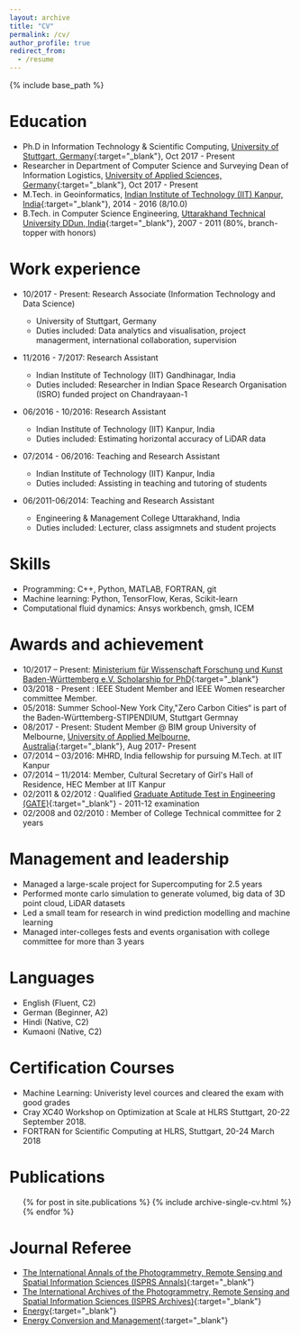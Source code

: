 ```yaml
---
layout: archive
title: "CV"
permalink: /cv/
author_profile: true
redirect_from:
  - /resume
---
```


{% include base_path %}

Education
======
* Ph.D in Information Technology & Scientific Computing, [University of Stuttgart, Germany](https://www.uni-stuttgart.de/){:target="_blank"}, Oct 2017 - Present
* Researcher in Department of Computer Science and Surveying Dean of Information Logistics, [University of Applied Sciences, Germany](https://www.hft-stuttgart.de/){:target="_blank"}, Oct 2017 - Present
* M.Tech. in Geoinformatics, [Indian Institute of Technology (IIT) Kanpur, India](http://www.iitk.ac.in/){:target="_blank"}, 2014 - 2016 (8/10.0)
* B.Tech. in Computer Science Engineering, [Uttarakhand Technical University DDun, India](http://www.uktech.ac.in/uksee/){:target="_blank"}, 2007 - 2011 (80%, branch-topper with honors)


Work experience
======
* 10/2017 - Present: Research Associate (Information Technology and Data Science)
  * University of Stuttgart, Germany
  * Duties included: Data analytics and visualisation, project managerment, international collaboration, supervision
  
* 11/2016 - 7/2017: Research Assistant
  * Indian Institute of Technology (IIT) Gandhinagar, India
  * Duties included: Researcher in Indian Space Research Organisation (ISRO) funded project on Chandrayaan-1

* 06/2016 - 10/2016: Research Assistant
  * Indian Institute of Technology (IIT) Kanpur, India
  * Duties included: Estimating horizontal accuracy of LiDAR data
  
* 07/2014 - 06/2016: Teaching and Research Assistant
  * Indian Institute of Technology (IIT) Kanpur, India
  * Duties included: Assisting in teaching and tutoring of students
  
* 06/2011-06/2014: Teaching and Research Assistant
  * Engineering & Management College Uttarakhand, India
  * Duties included: Lecturer, class assigmnets and student projects
  
  
Skills
======
* Programming: C++, Python, MATLAB, FORTRAN, git
* Machine learning: Python, TensorFlow, Keras, Scikit-learn
* Computational fluid dynamics: Ansys workbench, gmsh, ICEM


Awards and achievement
======
* 10/2017 – Present: [Ministerium für Wissenschaft Forschung und Kunst Baden-Württemberg e.V. Scholarship for PhD](https://www.windycities.de/projects/){:target="_blank"}
* 03/2018 - Present : IEEE Student Member and IEEE Women researcher committee Member.
* 05/2018:	Summer School-New York City,"Zero Carbon Cities“ is part of the Baden-Württemberg-STIPENDIUM, Stuttgart Germnay
* 08/2017 - Present: Student Member @ BIM group University of Melbourne, [University of Applied Melbourne, Australia](https://www.blogs.unimelb.edu.au/bim-iag/members/){:target="_blank"}, Aug 2017- Present
* 07/2014 – 03/2016:	MHRD, India fellowship for pursuing M.Tech. at IIT Kanpur
* 07/2014 – 11/2014:	Member, Cultural Secretary of Girl's Hall of Residence, HEC Member at IIT Kanpur
* 02/2011 & 02/2012 : Qualified [Graduate Aptitude Test in Engineering (GATE)](https://en.wikipedia.org/wiki/Graduate_Aptitude_Test_in_Engineering){:target="_blank"} - 2011-12 examination
* 02/2008 and 02/2010 : Member of College Technical committee for 2 years 


Management and leadership
======
* Managed a large-scale project for Supercomputing for 2.5 years
* Performed monte carlo simulation to generate volumed, big data of 3D point cloud, LiDAR datasets
* Led a small team for research in wind prediction modelling and machine learning
* Managed inter-colleges fests and events organisation with college committee for more than 3 years


Languages 
======
* English (Fluent, C2)
* German (Beginner, A2)
* Hindi (Native, C2)
* Kumaoni (Native, C2)


Certification Courses 
======
 * Machine Learning: Univeristy level cources and cleared the exam with good grades
 * Cray XC40 Workshop on Optimization at Scale at HLRS Stuttgart, 20-22 September 2018.
 * FORTRAN for Scientific Computing at HLRS, Stuttgart, 20-24 March 2018


Publications
======
  <ul>{% for post in site.publications %}
    {% include archive-single-cv.html %}
  {% endfor %}</ul>
  

Journal Referee 
======
* [The International Annals of the Photogrammetry, Remote Sensing and Spatial Information Sciences (ISPRS Annals)](https://aip.scitation.org/journal/phf){:target="_blank"}
* [The International Archives of the Photogrammetry, Remote Sensing and Spatial Information Sciences (ISPRS Archives)](https://www.journals.elsevier.com/international-journal-of-heat-and-mass-transfer){:target="_blank"}
* [Energy](https://www.journals.elsevier.com/energy){:target="_blank"}
* [Energy Conversion and Management](https://www.journals.elsevier.com/energy-conversion-and-management){:target="_blank"}

